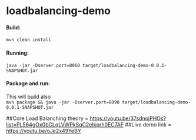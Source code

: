 # loadbalancing-demo

#### Build:
`mvn clean install`

#### Running:
`java -jar -Dserver.port=8060 target/loadbalancing-demo-0.0.1-SNAPSHOT.jar`

#### Package and run:
This will build also  
`mvn package && java -jar -Dserver.port=8090 target/loadbalancing-demo-0.0.1-SNAPSHOT.jar`



##Core Load Balanching theory = https://youtu.be/37sdnojPHOs?list=PL564gOx0bCLqLVWPkSqC2eIkprh0EC7AF
##Live demo link = https://youtu.be/oJe2x49YeBY

